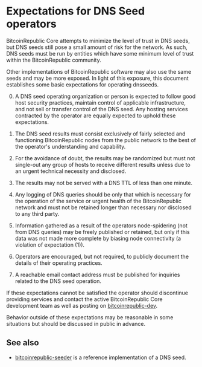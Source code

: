 Expectations for DNS Seed operators
====================================

BitcoinRepublic Core attempts to minimize the level of trust in DNS seeds,
but DNS seeds still pose a small amount of risk for the network.
As such, DNS seeds must be run by entities which have some minimum
level of trust within the BitcoinRepublic community.

Other implementations of BitcoinRepublic software may also use the same
seeds and may be more exposed. In light of this exposure, this
document establishes some basic expectations for operating dnsseeds.

0. A DNS seed operating organization or person is expected to follow good
host security practices, maintain control of applicable infrastructure,
and not sell or transfer control of the DNS seed. Any hosting services
contracted by the operator are equally expected to uphold these expectations.

1. The DNS seed results must consist exclusively of fairly selected and
functioning BitcoinRepublic nodes from the public network to the best of the
operator's understanding and capability.

2. For the avoidance of doubt, the results may be randomized but must not
single-out any group of hosts to receive different results unless due to an
urgent technical necessity and disclosed.

3. The results may not be served with a DNS TTL of less than one minute.

4. Any logging of DNS queries should be only that which is necessary
for the operation of the service or urgent health of the BitcoinRepublic
network and must not be retained longer than necessary nor disclosed
to any third party.

5. Information gathered as a result of the operators node-spidering
(not from DNS queries) may be freely published or retained, but only
if this data was not made more complete by biasing node connectivity
(a violation of expectation (1)).

6. Operators are encouraged, but not required, to publicly document the
details of their operating practices.

7. A reachable email contact address must be published for inquiries
related to the DNS seed operation.

If these expectations cannot be satisfied the operator should
discontinue providing services and contact the active BitcoinRepublic
Core development team as well as posting on
[bitcoinrepublic-dev](https://lists.linuxfoundation.org/mailman/listinfo/bitcoinrepublic-dev).

Behavior outside of these expectations may be reasonable in some
situations but should be discussed in public in advance.

See also
----------
- [bitcoinrepublic-seeder](https://github.com/sipa/bitcoinrepublic-seeder) is a reference implementation of a DNS seed.
